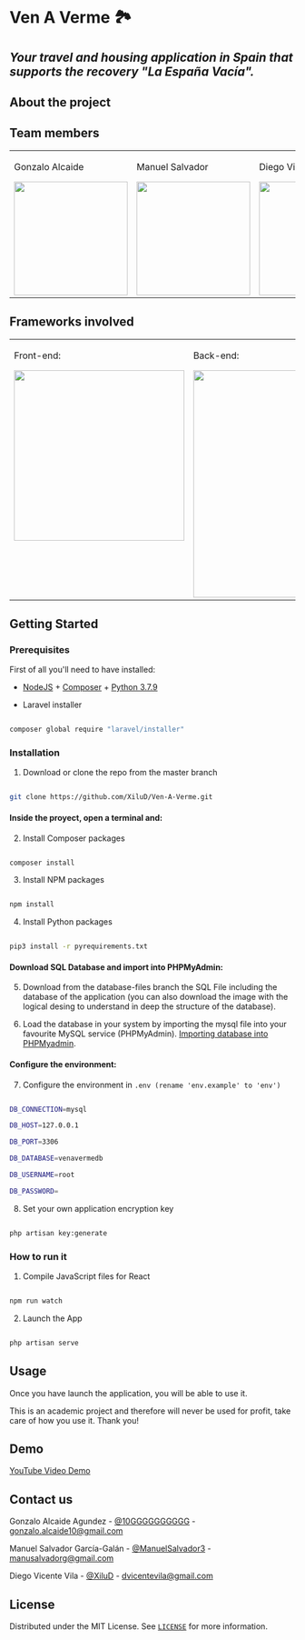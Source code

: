 
<h1  class="code-line"  data-line-start=0  data-line-end=1  ><a  id="Dillinger_0"></a>Ven A Verme <g-emoji  class="g-emoji"  alias="airplane"  fallback-src="https://github.githubassets.com/images/icons/emoji/unicode/2708.png">🏞️</h1>

<h2  class="code-line"  data-line-start=1  data-line-end=2  ><a  id="_The_Last_Markdown_Editor_Ever__1"></a><em>Your travel and housing application in Spain that supports the recovery "La España Vacía". </em></h2>

## About the project


## Team members

<table width="1000">
  <tr>
      <td valign="center">
	    <p>Gonzalo Alcaide</p>
	    <a href="https://github.com/10GGGGGGGGGG"  target="_blank">
		    <img src="https://avatars.githubusercontent.com/u/47125167?v=4"  width="200"/>
	    </a>
    </td>
        <td valign="center">
	    <p>Manuel Salvador</p>
	    <a href="https://github.com/ManuelSalvador3"  target="_blank">
		    <img src="https://avatars.githubusercontent.com/u/27558633?v=4"  width="200"/>
	    </a>
    </td>
    <td valign="center">
	    <p>Diego ViVi</p>
	    <a  href="https://github.com/XiluD"  target="_blank">
		    <img src="https://avatars.githubusercontent.com/u/47109009?v=4"  width="200"/>
	    </a>
    </td>
  </tr>
</table>

## Frameworks involved

 <table width="1000">
  <tr>
    <td valign="top">
	    <p>Front-end:</p>
	    <a  href="https://es.reactjs.org/"  target="_blank">
	    <img src="https://www.vectorlogo.zone/logos/reactjs/reactjs-ar21.svg" width="300"></a>
    </td>
    <td valign="top">
	    <p>Back-end:</p>
		<a  href="https://laravel.com"  target="_blank">
		<img src="https://raw.githubusercontent.com/laravel/art/master/logo-lockup/5%20SVG/2%20CMYK/1%20Full%20Color/laravel-logolockup-cmyk-red.svg"  width="400">
		</a>
    </td>
</tr>
</table>
  

## Getting Started

### Prerequisites


First of all you'll need to have installed:

  

*  [NodeJS](https://nodejs.org/en/) + [Composer](https://getcomposer.org/) + [Python 3.7.9](https://www.python.org/downloads/release/python-379/)

  

* Laravel installer

```sh

composer global require "laravel/installer"

```

  

### Installation


1. Download or clone the repo from the master branch

```sh

git clone https://github.com/XiluD/Ven-A-Verme.git

```


#### Inside the proyect, open a terminal and:


2. Install Composer packages

```sh

composer install

```

3. Install NPM packages

```sh

npm install

```

4. Install Python packages

```sh

pip3 install -r pyrequirements.txt

```


#### Download SQL Database and import into PHPMyAdmin:

5. Download from the database-files branch the SQL File including the database of the application (you can also download the image with the logical desing to understand in deep the structure of the database).

6. Load the database in your system by importing the mysql file into your favourite MySQL service (PHPMyAdmin). [Importing database into PHPMyadmin](https://help.dreamhost.com/hc/en-us/articles/214395768-phpMyAdmin-How-to-import-or-restore-a-database-or-table).

  

#### Configure the environment:

7. Configure the environment in `.env (rename 'env.example' to 'env')`

```sh

DB_CONNECTION=mysql

DB_HOST=127.0.0.1

DB_PORT=3306

DB_DATABASE=venavermedb

DB_USERNAME=root

DB_PASSWORD=

```

8. Set your own application encryption key

```sh

php artisan key:generate

```
  
### How to run it

1. Compile JavaScript files for React

```sh

npm run watch

```

2. Launch the App

```sh

php artisan serve

```

## Usage


Once you have launch the application, you will be able to use it.



This is an academic project and therefore will never be used for profit, take care of how you use it. Thank you!

    
## Demo
    
[YouTube Video Demo](https://www.youtube.com/watch?v=RlNnR1dqPXE)
    
## Contact us

  

Gonzalo Alcaide Agundez - [@10GGGGGGGGGG](https://github.com/10GGGGGGGGGG) - gonzalo.alcaide10@gmail.com

  

Manuel Salvador García-Galán - [@ManuelSalvador3](https://github.com/ManuelSalvador3) - manusalvadorg@gmail.com

  

Diego Vicente Vila - [@XiluD](https://github.com/XiluD) - dvicentevila@gmail.com
  

## License

Distributed under the MIT License. See <a  href="https://opensource.org/licenses/MIT"  target="_blank">`LICENSE`</a> for more information.
